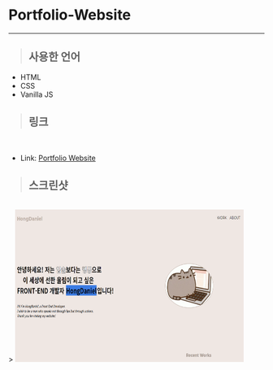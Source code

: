 # Portfolio-Website

---

> ## 사용한 언어

-   HTML
-   CSS
-   Vanilla JS

> ## 링크

</br>

-   Link: [Portfolio Website](https://hongdaniel.github.io/Portfolio-Website/)

> ## 스크린샷

 <br>
> <img src="Portfolio.png" width="450px" height="300px" title="Screen Shot" alt="Portfolio Website"></img>
